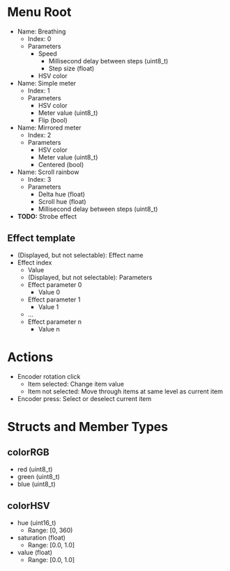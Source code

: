 # Menu Root
- Name: Breathing
  - Index: 0
  - Parameters
    - Speed
      - Millisecond delay between steps (uint8_t)
      - Step size (float)
    - HSV color
- Name: Simple meter
  - Index: 1
  - Parameters
    - HSV color
    - Meter value (uint8_t)
    - Flip (bool)
- Name: Mirrored meter
  - Index: 2
  - Parameters
    - HSV color
    - Meter value (uint8_t)
    - Centered (bool)
- Name: Scroll rainbow
  - Index: 3
  - Parameters
    - Delta hue (float)
    - Scroll hue (float)
    - Millisecond delay between steps (uint8_t)
- **TODO:** Strobe effect

## Effect template
- (Displayed, but not selectable): Effect name
- Effect index
  - Value
  - (Displayed, but not selectable): Parameters
  - Effect parameter 0
    - Value 0
  - Effect parameter 1
    - Value 1
  - ...
  - Effect parameter n
    - Value n

# Actions
- Encoder rotation click
  - Item selected: Change item value
  - Item not selected: Move through items at same level as current item
- Encoder press: Select or deselect current item

# Structs and Member Types
## colorRGB
- red (uint8_t)
- green (uint8_t)
- blue (uint8_t)
## colorHSV
- hue (uint16_t)
  - Range: [0, 360)
- saturation (float)
  - Range: [0.0, 1.0]
- value (float)
  - Range: [0.0, 1.0]